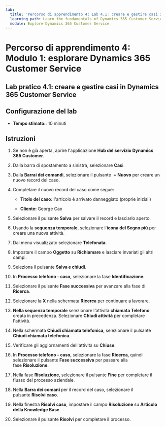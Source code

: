 ```yaml
---
lab:
  title: 'Percorso di apprendimento 4: Lab 4.1: creare e gestire casi in Dynamics 365 Customer Service'
  learning path: Learn the fundamentals of Dynamics 365 Customer Service
  module: Explore Dynamics 365 Customer Service
---
```


Percorso di apprendimento 4: Modulo 1: esplorare Dynamics 365 Customer Service
========================

## Lab pratico 4.1: creare e gestire casi in Dynamics 365 Customer Service

## Configurazione del lab

  - **Tempo stimato:**: 10 minuti

## Istruzioni

1. Se non è già aperta, aprire l'applicazione **Hub del servizio Dynamics 365 Customer**.

2. Dalla barra di spostamento a sinistra, selezionare **Casi**.

3.  Dalla **Barrai dei comandi**, selezionare il pulsante  **+ Nuovo** per creare un nuovo record del caso. 

4.  Completare il nuovo record del caso come segue:

    - **Titolo del caso:** l'articolo è arrivato danneggiato (proprie iniziali)

    - **Cliente:** George Cao

5.  Selezionare il pulsante **Salva** per salvare il record e lasciarlo aperto. 

6.  Usando la **sequenza temporale**, selezionare l'**icona del Segno più** per creare una nuova attività. 

7.  Dal menu visualizzato selezionare **Telefonata**.

8.  Impostare il campo **Oggetto** su **Richiamare** e lasciare invariati gli altri campi.

9.  Seleziona il pulsante **Salva e chiudi**.

10. In **Processo telefono - caso**, selezionare la fase **Identificazione**.

11. Selezionare il pulsante **Fase successiva** per avanzare alla fase di **Ricerca**.

12. Selezionare la **X** nella schermata **Ricerca** per continuare a lavorare. 

13. **Nella sequenza temporale** selezionare l'attività **chiamata Telefono** creata in precedenza. Selezionare **Chiudi attività** per completare l'attività. 

14. Nella schermata **Chiudi chiamata telefonica**, selezionare il pulsante **Chiudi chiamata telefonica**. 

15. Verificare gli aggiornamenti dell'attività su **Chiuse**. 

16. In **Processo telefono - caso**, selezionare la fase **Ricerca**, quindi selezionare il pulsante **Fase successiva** per passare alla fase **Risoluzione**.

17. Nella fase **Risoluzione**, selezionare il pulsante **Fine** per completare il flusso del processo aziendale. 

18. Nella **Barra dei comani** per il record del caso, selezionare il pulsante **Risolvi caso**. 

19. Nella finestra **Risolvi caso**, impostare il campo **Risoluzione** su **Articolo della Knowledge Base**. 

20. Selezionare il pulsante **Risolvi** per completare il processo. 

